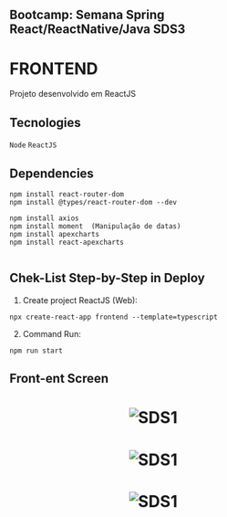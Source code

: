 ## Bootcamp: Semana Spring React/ReactNative/Java SDS3


# FRONTEND

Projeto desenvolvido em ReactJS


## Tecnologies

`Node` `ReactJS`

## Dependencies
```
npm install react-router-dom
npm install @types/react-router-dom --dev

npm install axios
npm install moment  (Manipulação de datas)
npm install apexcharts
npm install react-apexcharts


```


## Chek-List Step-by-Step in Deploy

1) Create project ReactJS (Web):
```
npx create-react-app frontend --template=typescript
```

2) Command Run:
```
npm run start
```




## Front-ent Screen

<h1 align="center">
    <img alt="SDS1" title="#front1" src="https://github.com/carlosjunior1983/projeto-sds1-java/blob/main/img/front1.PNG"  /><br>
</h1>

<h1 align="center">
    <img alt="SDS1" title="#front2" src="https://github.com/carlosjunior1983/projeto-sds1-java/blob/main/img/front2.PNG"  /><br>
</h1>

<h1 align="center">
    <img alt="SDS1" title="#front3" src="https://github.com/carlosjunior1983/projeto-sds1-java/blob/main/img/front3.PNG"  /><br>
</h1>
